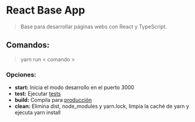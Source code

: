 # React Base App
> Base para desarrollar páginas webs con React y TypeScript.


## Comandos:
> yarn run < comando >


### Opciones:
- **start:** Inicia el modo desarrollo en el puerto 3000
- **test:** Ejecutar [tests](https://facebook.github.io/create-react-app/docs/running-tests)
- **build:** Compila para [producción](https://facebook.github.io/create-react-app/docs/deployment)
- **clean:** Elimina dist, node_modules y yarn.lock, limpia la caché de yarn y ejecuta yarn install
